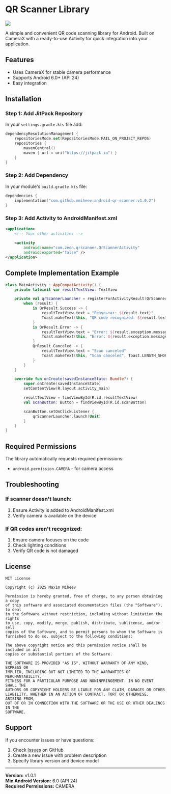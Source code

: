 # QR Scanner Library

[![](https://jitpack.io/v/mmiheev/android-qr-scanner.svg)](https://jitpack.io/#mmiheev/android-qr-scanner)

A simple and convenient QR code scanning library for Android. Built on CameraX with a ready-to-use Activity for quick integration into your application.

## Features

- Uses CameraX for stable camera performance
- Supports Android 6.0+ (API 24)
- Easy integration

## Installation

### Step 1: Add JitPack Repository

In your `settings.gradle.kts` file add:

```kotlin
dependencyResolutionManagement {
    repositoriesMode.set(RepositoriesMode.FAIL_ON_PROJECT_REPOS)
    repositories {
        mavenCentral()
        maven { url = uri("https://jitpack.io") }
    }
}
```

### Step 2: Add Dependency

In your module's `build.gradle.kts` file:

```kotlin
dependencies {
    implementation("com.github.mmiheev:android-qr-scanner:v1.0.2")
}
```

### Step 3: Add Activity to AndroidManifest.xml

```xml
<application>
    <!-- Your other activities -->
    
    <activity
        android:name="com.zeon.qrscanner.QrScannerActivity"
        android:exported="false" />
</application>
```

## Complete Implementation Example

```kotlin
class MainActivity : AppCompatActivity() {
    private lateinit var resultTextView: TextView

    private val qrScannerLauncher = registerForActivityResult(QrScanner.ScannerContract()) { result ->
        when (result) {
            is QrResult.Success -> {
                resultTextView.text = "Результат: ${result.text}"
                Toast.makeText(this, "QR code recognized: ${result.text}", Toast.LENGTH_SHORT).show()
            }
            is QrResult.Error -> {
                resultTextView.text = "Error: ${result.exception.message}"
                Toast.makeText(this, "Error: ${result.exception.message}", Toast.LENGTH_SHORT).show()
            }
            QrResult.Canceled -> {
                resultTextView.text = "Scan canceled"
                Toast.makeText(this, "Scan canceled", Toast.LENGTH_SHORT).show()
            }
        }
    }

    override fun onCreate(savedInstanceState: Bundle?) {
        super.onCreate(savedInstanceState)
        setContentView(R.layout.activity_main)

        resultTextView = findViewById(R.id.resultTextView)
        val scanButton: Button = findViewById(R.id.scanButton)

        scanButton.setOnClickListener {
            qrScannerLauncher.launch(Unit)
        }
    }
}
```

## Required Permissions

The library automatically requests required permissions:

- `android.permission.CAMERA` - for camera access

## Troubleshooting

### If scanner doesn't launch:
1. Ensure Activity is added to AndroidManifest.xml
2. Verify camera is available on the device

### If QR codes aren't recognized:
1. Ensure camera focuses on the code
2. Check lighting conditions
3. Verify QR code is not damaged

## License

```
MIT License

Copyright (c) 2025 Maxim Miheev

Permission is hereby granted, free of charge, to any person obtaining a copy
of this software and associated documentation files (the "Software"), to deal
in the Software without restriction, including without limitation the rights
to use, copy, modify, merge, publish, distribute, sublicense, and/or sell
copies of the Software, and to permit persons to whom the Software is
furnished to do so, subject to the following conditions:

The above copyright notice and this permission notice shall be included in all
copies or substantial portions of the Software.

THE SOFTWARE IS PROVIDED "AS IS", WITHOUT WARRANTY OF ANY KIND, EXPRESS OR
IMPLIED, INCLUDING BUT NOT LIMITED TO THE WARRANTIES OF MERCHANTABILITY,
FITNESS FOR A PARTICULAR PURPOSE AND NONINFRINGEMENT. IN NO EVENT SHALL THE
AUTHORS OR COPYRIGHT HOLDERS BE LIABLE FOR ANY CLAIM, DAMAGES OR OTHER
LIABILITY, WHETHER IN AN ACTION OF CONTRACT, TORT OR OTHERWISE, ARISING FROM,
OUT OF OR IN CONNECTION WITH THE SOFTWARE OR THE USE OR OTHER DEALINGS IN THE
SOFTWARE.
```

## Support

If you encounter issues or have questions:
1. Check [Issues](https://github.com/mmiheev/android-qr-scanner/issues) on GitHub
2. Create a new Issue with problem description
3. Specify library version and device model

---

**Version:** v1.0.1  
**Min Android Version:** 6.0 (API 24)  
**Required Permissions:** CAMERA
